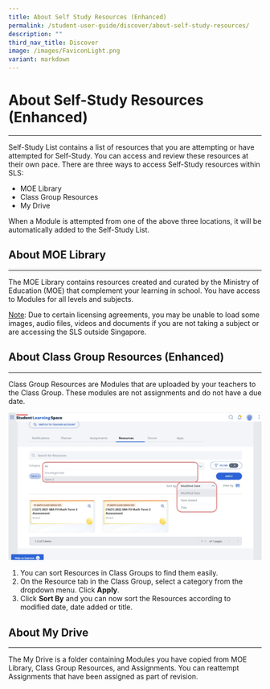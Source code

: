```yaml
---
title: About Self Study Resources (Enhanced)
permalink: /student-user-guide/discover/about-self-study-resources/
description: ""
third_nav_title: Discover
image: /images/FaviconLight.png
variant: markdown
---
```

<h1>About Self-Study Resources (Enhanced)</h1>
<hr>
<p>Self-Study List contains a list of resources that you are attempting or have attempted for Self-Study. You can access and review these resources at their own pace. There are three ways to access Self-Study resources within SLS:</p>
<ul>
<li>MOE Library</li>
<li>Class Group Resources</li>
<li>My Drive</li>
</ul>
<p>When a Module is attempted from one of the above three locations, it will be automatically added to the Self-Study List.</p>
<h2>About MOE Library</h2>
<hr>
<p>The MOE Library contains resources created and curated by the Ministry of Education (MOE) that complement your learning in school. You have access to Modules for all levels and subjects.</p>
<p><u>Note</u>: Due to certain licensing agreements, you may be unable to load some images, audio files, videos and documents if you are not taking a subject or are accessing the SLS outside Singapore.</p>
<h2>About Class Group Resources (Enhanced)</h2>
<hr>
<p>Class Group Resources are Modules that are uploaded by your teachers to the Class Group. These modules are not assignments and do not have a due date.
</p><p>
<img src="/images/1Student/d_selfstudyresources1.jpg">
</p>  
<ol><li>
	You can sort Resources in Class Groups to find them easily.</li>
<li>On the Resource tab in the Class Group, select a category from the dropdown menu. Click <b>Apply</b>.</li>
<li>Click <b>Sort By</b> and you can now sort the Resources according to modified date, date added or title.</li></ol>
<h2>About My Drive</h2>
<hr>
<p>The My Drive is a folder containing Modules you have copied from MOE Library, Class Group Resources, and Assignments. You can reattempt Assignments that have been assigned as part of revision.</p>